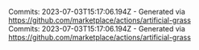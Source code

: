 Commits: 2023-07-03T15:17:06.194Z - Generated via https://github.com/marketplace/actions/artificial-grass
<br>
Commits: 2023-07-03T15:17:06.194Z - Generated via https://github.com/marketplace/actions/artificial-grass
<br>
